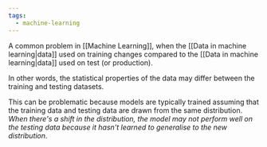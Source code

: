 ```yaml
---
tags:
  - machine-learning
---
```

A common problem in [[Machine Learning]], when the [[Data in machine learning|data]] used on training changes compared to the [[Data in machine learning|data]] used on test (or production).

In other words, the statistical properties of the data may differ between the training and testing datasets. 

This can be problematic because models are typically trained assuming that the training data and testing data are drawn from the same distribution. *When there's a shift in the distribution, the model may not perform well on the testing data because it hasn't learned to generalise to the new distribution*.

